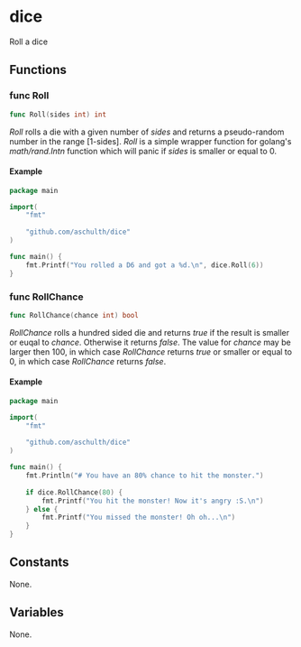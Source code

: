 # dice
Roll a dice

## Functions

### func Roll
```go
func Roll(sides int) int
```
*Roll* rolls a die with a given number of *sides* and returns a pseudo-random number in the range [1-sides]. *Roll* is a simple wrapper function for golang's *math/rand.Intn* function which will panic if *sides* is smaller or equal to 0.

#### Example
```go
package main

import(
    "fmt"
    
    "github.com/aschulth/dice"
)

func main() {
    fmt.Printf("You rolled a D6 and got a %d.\n", dice.Roll(6))
}
```

### func RollChance
```go
func RollChance(chance int) bool
```
*RollChance* rolls a hundred sided die and returns *true* if the result is smaller or euqal to *chance*. Otherwise it returns *false*. The value for *chance* may be larger then 100, in which case *RollChance* returns *true* or smaller or equal to 0, in which case *RollChance* returns *false*.

#### Example
```go
package main

import(
    "fmt"
    
    "github.com/aschulth/dice"
)

func main() {
    fmt.Println("# You have an 80% chance to hit the monster.")
    
    if dice.RollChance(80) {
        fmt.Printf("You hit the monster! Now it's angry :S.\n")
    } else {
        fmt.Printf("You missed the monster! Oh oh...\n")
    }
}
```

## Constants
None.

## Variables
None.
